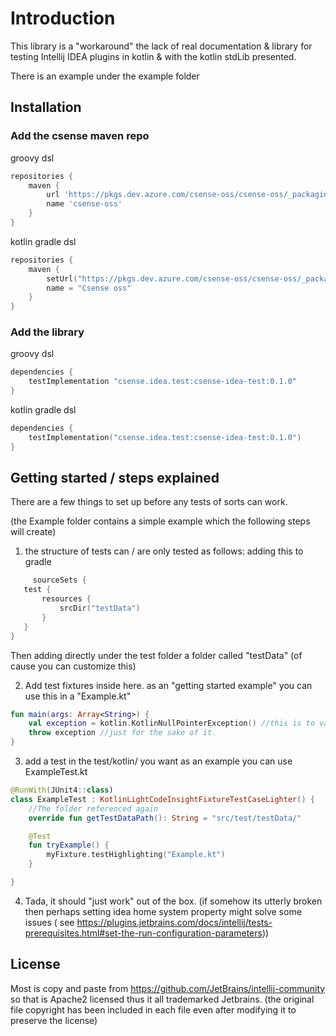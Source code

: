 # Introduction

This library is a "workaround" the lack of real documentation & library for testing Intellij IDEA plugins in kotlin &
with the kotlin stdLib presented.

There is an example under the example folder
## Installation

### Add the csense maven repo

groovy dsl

```groovy
repositories {
    maven {
        url 'https://pkgs.dev.azure.com/csense-oss/csense-oss/_packaging/csense-oss/maven/v1'
        name 'csense-oss'
    }
}
```

kotlin gradle dsl

```kotlin
repositories {
    maven {
        setUrl("https://pkgs.dev.azure.com/csense-oss/csense-oss/_packaging/csense-oss/maven/v1")
        name = "Csense oss"
    }
}
```

### Add the library

groovy dsl

```groovy
dependencies {
    testImplementation "csense.idea.test:csense-idea-test:0.1.0"
}
```

kotlin gradle dsl

```kotlin
dependencies {
    testImplementation("csense.idea.test:csense-idea-test:0.1.0")
}
```

## Getting started / steps explained

There are a few things to set up before any tests of sorts can work.

(the Example folder contains a simple example which the following steps will create)

1) the structure of tests can / are only tested as follows:
   adding this to gradle

 ```kotlin
      sourceSets {
    test {
        resources {
            srcDir("testData")
        }
    }
}
```

Then adding directly under the test folder a folder called "testData" (of cause you can customize this)

2) Add test fixtures inside here. as an "getting started example" you can use this in a "Example.kt"

```kotlin
fun main(args: Array<String>) {
    val exception = kotlin.KotlinNullPointerException() //this is to validate that we have loaded the standard library
    throw exception //just for the sake of it.
}
```

3) add a test in the test/kotlin/<packagename> you want as an example you can use ExampleTest.kt

```kotlin
@RunWith(JUnit4::class)
class ExampleTest : KotlinLightCodeInsightFixtureTestCaseLighter() {
    //The folder referenced again
    override fun getTestDataPath(): String = "src/test/testData/"

    @Test
    fun tryExample() {
        myFixture.testHighlighting("Example.kt")
    }

}
```

4) Tada, it should "just work" out of the box. (if somehow its utterly broken then perhaps setting idea home system
   property might solve some issues (
   see https://plugins.jetbrains.com/docs/intellij/tests-prerequisites.html#set-the-run-configuration-parameters))

## License

Most is copy and paste from https://github.com/JetBrains/intellij-community so that is Apache2 licensed thus it all
trademarked Jetbrains. (the original file copyright has been included in each file even after modifying it to preserve
the license)

